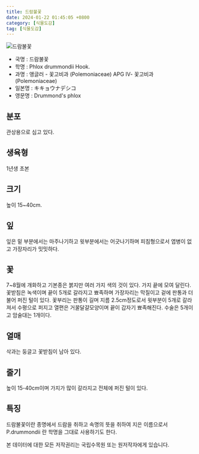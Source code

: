 ```yaml
---
title: 드람불꽃
date: 2024-01-22 01:45:05 +0800
category: [식물도감]
tag: [식물도감]
---
```




![드람불꽃](/fileUpload/plants/basic/Polemoniaceae/Phlox/16706/16706_20160725172636199files_th2.jpg)
- 국명 : 드람불꽃
- 학명 : Phlox drummondii Hook.
- 과명 : 앵글러 - 꽃고비과 (Polemoniaceae) APG Ⅳ- 꽃고비과 (Polemoniaceae)
- 일본명 : キキョウナデシコ
- 영문명 : Drummond's phlox


## 분포
관상용으로 심고 있다.
## 생육형
1년생 초본
## 크기
높이 15~40cm.
## 잎
잎은 밑 부분에서는 마주나기하고 윗부분에서는 어긋나기하며 피침형으로서 엽병이 없고 가장자리가 밋밋하다.
## 꽃
7~8월에 개화하고 기본종은 붉지만 여러 가지 색의 것이 있다. 가지 끝에 모여 달린다. 꽃받침은 녹색이며 끝이 5개로 갈라지고 뾰족하며 가장자리는 막질이고 겉에 판통과 더불어 퍼진 털이 있다. 꽃부리는 판통이 길며 지름 2.5cm정도로서 윗부분이 5개로 갈라져서 수평으로 퍼지고 열편은 거꿀달걀모양이며 끝이 갑자기 뾰족해진다. 수술은 5개이고 암술대는 1개이다.
## 열매
삭과는 둥글고 꽃받침이 남아 있다.
## 줄기
높이 15-40cm이며 가지가 많이 갈라지고 전체에 퍼진 털이 있다.
## 특징
드람불꽃이란 종명에서 드람을 취하고 속명의 뜻을 취하여 지은 이름으로서 P.drummondii 란 학명을 그대로 사용하기도 한다.






본 데이터에 대한 모든 저작권리는 국립수목원 또는 원저작자에게 있습니다.
